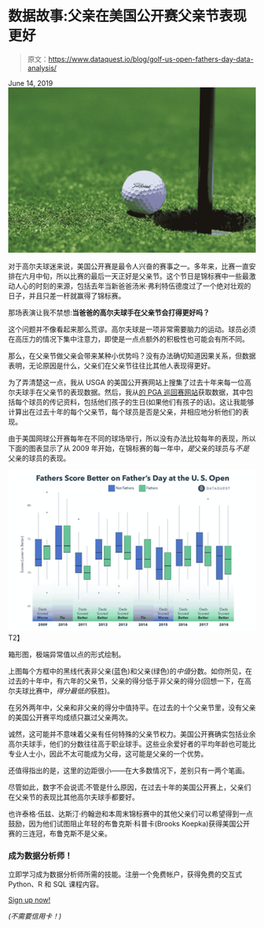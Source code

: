 # 数据故事:父亲在美国公开赛父亲节表现更好

> 原文：<https://www.dataquest.io/blog/golf-us-open-fathers-day-data-analysis/>

June 14, 2019![us-open-fathers-data-analysis](img/059331ae1701dca1bb87cdcfea914da2.png)

对于高尔夫球迷来说，美国公开赛是最令人兴奋的赛事之一。多年来，比赛一直安排在六月中旬，所以比赛的最后一天正好是父亲节。这个节日是锦标赛中一些最激动人心的时刻的来源，包括去年当新爸爸汤米·弗利特伍德度过了一个绝对壮观的日子，并且只差一杆就赢得了锦标赛。

那场表演让我不禁想:**当爸爸的高尔夫球手在父亲节会打得更好吗？**

这个问题并不像看起来那么荒谬。高尔夫球是一项非常需要脑力的运动。球员必须在高压力的情况下集中注意力，即使是一点点额外的积极性也可能会有所不同。​

那么，在父亲节做父亲会带来某种小优势吗？没有办法确切知道因果关系，但数据表明，无论原因是什么，父亲们在父亲节往往比其他人表现得更好。

为了弄清楚这一点，我从 USGA 的美国公开赛网站上搜集了过去十年来每一位高尔夫球手在父亲节的表现数据。然后，我从[的 PGA 巡回赛网站](https://www.pgatour.com/)获取数据，其中包括每个球员的传记资料，包括他们孩子的生日(如果他们有孩子的话)。这让我能够计算出在过去十年的每个父亲节，每个球员是否是父亲，并相应地分析他们的表现。

由于美国网球公开赛每年在不同的球场举行，所以没有办法比较每年的表现，所以下面的图表显示了从 2009 年开始，在锦标赛的每一年中，*是*父亲的球员与*不是*父亲的球员的表现。

![fathers-day-us-open-data](img/930e1cf8a50125d601c9b170b2f56d48.png "fathers-day-us-open-data")T2】

箱形图，极端异常值以点的形式绘制。

上图每个方框中的黑线代表非父亲(蓝色)和父亲(绿色)的*中值*分数。如你所见，在过去的十年中，有六年的父亲节，父亲的得分低于非父亲的得分(回想一下，在高尔夫球比赛中，*得分最低的*获胜)。

在另外两年中，父亲和非父亲的得分中值持平。在过去的十个父亲节里，没有父亲的美国公开赛平均成绩只赢过父亲两次。

诚然，这可能并不意味着父亲有任何特殊的父亲节权力。美国公开赛确实包括业余高尔夫球手，他们的分数往往高于职业球手。这些业余爱好者的平均年龄也可能比专业人士小，因此不太可能成为父母，这可能是父亲的一个优势。

还值得指出的是，这里的边距很小——在大多数情况下，差别只有一两个笔画。

尽管如此，数字不会说谎:不管是什么原因，在过去十年的美国公开赛上，父亲们在父亲节的表现比其他高尔夫球手都要好。

也许泰格·伍兹、达斯汀·约翰逊和本周末锦标赛中的其他父亲们可以希望得到一点鼓励，因为他们试图阻止年轻的布鲁克斯·科普卡(Brooks Koepka)获得美国公开赛的三连冠，布鲁克斯不是父亲。

### 成为数据分析师！

立即学习成为数据分析师所需的技能。注册一个免费帐户，获得免费的交互式 Python、R 和 SQL 课程内容。

[Sign up now!](https://app.dataquest.io/signup)

*(不需要信用卡！)*